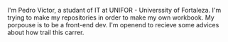 I'm Pedro Víctor, a studant of IT at UNIFOR - Universsity of Fortaleza.
I'm trying to make my repositories in order to make my own workbook.
My porpouse is to be a front-end dev. 
I'm openend to recieve some advices about how trail this carrer.

<!---
PedroVictorMcB/PedroVictorMcB is a ✨ special ✨ repository because its `README.md` (this file) appears on your GitHub profile.
You can click the Preview link to take a look at your changes.
--->
